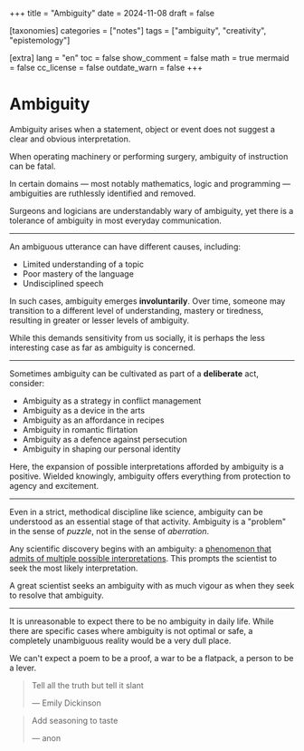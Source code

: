+++
title = "Ambiguity"
date = 2024-11-08
draft = false

[taxonomies]
categories = ["notes"]
tags = ["ambiguity", "creativity", "epistemology"]

[extra]
lang = "en"
toc = false
show_comment = false
math = true
mermaid = false
cc_license = false
outdate_warn = false
+++

# Ambiguity

Ambiguity arises when a statement, object or event does not
suggest a clear and obvious interpretation.

When operating machinery or performing surgery, ambiguity of
instruction can be fatal.

In certain domains — most notably mathematics, logic and programming —
ambiguities are ruthlessly identified and removed.

Surgeons and logicians are understandably wary of ambiguity,
yet there is a tolerance of ambiguity in most everyday communication.

---

An ambiguous utterance can have different causes, including:

* Limited understanding of a topic
* Poor mastery of the language
* Undisciplined speech

In such cases, ambiguity emerges **involuntarily**.
Over time, someone may transition to a different level of understanding,
mastery or tiredness, resulting in greater or lesser levels of ambiguity.

While this demands sensitivity from us socially, it is perhaps the less
interesting case as far as ambiguity is concerned.

---

Sometimes ambiguity can be cultivated as part of a **deliberate** act, consider:

* Ambiguity as a strategy in conflict management
* Ambiguity as a device in the arts
* Ambiguity as an affordance in recipes
* Ambiguity in romantic flirtation
* Ambiguity as a defence against persecution
* Ambiguity in shaping our personal identity

Here, the expansion of possible interpretations afforded by ambiguity is a positive.
Wielded knowingly, ambiguity offers everything from protection to agency and excitement.

---

Even in a strict, methodical discipline like science, ambiguity can be understood
as an essential stage of that activity.
Ambiguity is a "problem" in the sense of _puzzle_, not in the sense of _aberration_.

Any scientific discovery begins with an ambiguity:
a [phenomenon that admits of multiple possible interpretations](@/notes/inverseproblems.md).
This prompts the scientist to seek the most likely interpretation.

A great scientist seeks an ambiguity with as much vigour as when they
seek to resolve that ambiguity.

---

It is unreasonable to expect there to be no ambiguity in daily life.
While there are specific cases where ambiguity is not optimal or safe,
a completely unambiguous reality would be a very dull place.

We can't expect a poem to be a proof, a war to be a flatpack, a person to be a lever.

> Tell all the truth but tell it slant
>
> — Emily Dickinson

> Add seasoning to taste
>
> — anon
